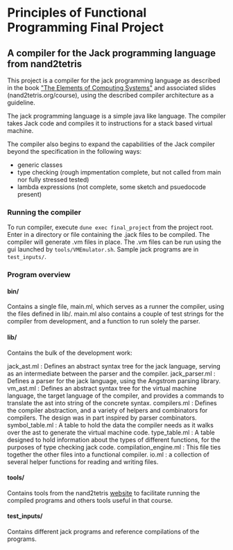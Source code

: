 # Principles of Functional Programming Final Project
## A compiler for the Jack programming language from nand2tetris

This project is a compiler for the jack programming language as described in the book ["The Elements of Computing Systems"](nand2tetris.org/book) and associated slides (nand2tetris.org/course), using the described compiler architecture as a guideline.

The jack programming language is a simple java like language.  The compiler takes Jack code and compiles it to instructions for a stack based virtual machine.

The compiler also begins to expand the capabilities of the Jack compiler beyond the specification in the following ways:
 * generic classes
 * type checking (rough impmentation complete, but not called from main nor fully stressed tested)
 * lambda expressions (not complete, some sketch and psuedocode present)

### Running the compiler
To run compiler, execute `dune exec final_project` from the project root.
Enter in a directory or file containing the .jack files to be compiled.
The compiler will generate .vm files in place.
The .vm files can be run using the gui launched by `tools/VMEmulator.sh`.
Sample jack programs are in `test_inputs/`.

### Program overview

#### bin/
Contains a single file, main.ml, which serves as a runner the compiler, using the files defined in lib/.
main.ml also contains a couple of test strings for the compiler from development, and a function to run solely the parser.

#### lib/
Contains the bulk of the development work:

jack_ast.ml
: Defines an abstract syntax tree for the jack language, serving as an intermediate between the parser and the compiler.
jack_parser.ml
: Defines a parser for the jack language, using the Angstrom parsing library.
vm_ast.ml
: Defines an abstract syntax tree for the virtual machine language, the target language of the compiler, and provides a commands to translate the ast into string of the concrete syntax.
compilers.ml
: Defines the compiler abstraction, and a variety of helpers and combinators for compilers.  The design was in part inspired by parser combinators.
symbol_table.ml
: A table to hold the data the compiler needs as it walks over the ast to generate the virtual machine code.
type_table.ml
: A table designed to hold information about the types of different functions, for the purposes of type checking jack code.
compilation_engine.ml
: This file ties together the other files into a functional compiler.
io.ml
: a collection of several helper functions for reading and writing files.

#### tools/
Contains tools from the nand2tetris [website](nand2tetris.org/software) to facilitate running the compiled programs and others tools useful in that course.

#### test_inputs/
Contains different jack programs and reference compilations of the programs.

